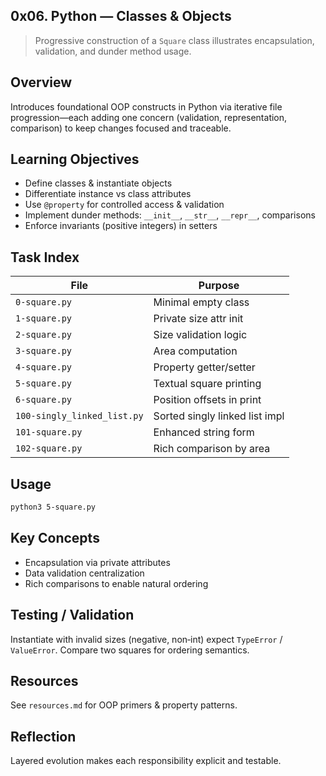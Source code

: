 ## 0x06. Python — Classes & Objects

> Progressive construction of a `Square` class illustrates encapsulation, validation, and dunder method usage.

## Overview

Introduces foundational OOP constructs in Python via iterative file progression—each adding one concern (validation, representation, comparison) to keep changes focused and traceable.

## Learning Objectives

- Define classes & instantiate objects
- Differentiate instance vs class attributes
- Use `@property` for controlled access & validation
- Implement dunder methods: `__init__`, `__str__`, `__repr__`, comparisons
- Enforce invariants (positive integers) in setters

## Task Index

| File                        | Purpose                        |
| --------------------------- | ------------------------------ |
| `0-square.py`               | Minimal empty class            |
| `1-square.py`               | Private size attr init         |
| `2-square.py`               | Size validation logic          |
| `3-square.py`               | Area computation               |
| `4-square.py`               | Property getter/setter         |
| `5-square.py`               | Textual square printing        |
| `6-square.py`               | Position offsets in print      |
| `100-singly_linked_list.py` | Sorted singly linked list impl |
| `101-square.py`             | Enhanced string form           |
| `102-square.py`             | Rich comparison by area        |

## Usage

```bash
python3 5-square.py
```

## Key Concepts

- Encapsulation via private attributes
- Data validation centralization
- Rich comparisons to enable natural ordering

## Testing / Validation

Instantiate with invalid sizes (negative, non‑int) expect `TypeError` / `ValueError`. Compare two squares for ordering semantics.

## Resources

See `resources.md` for OOP primers & property patterns.

## Reflection

Layered evolution makes each responsibility explicit and testable.
